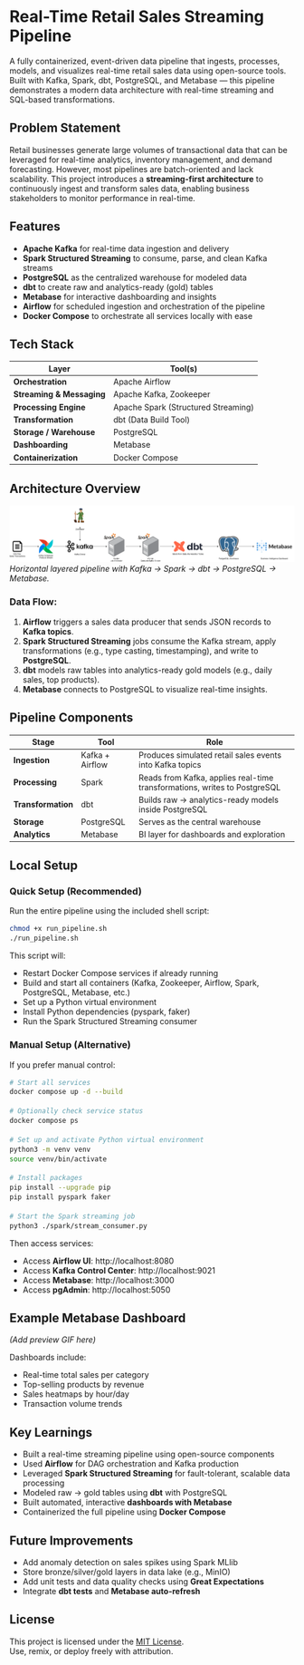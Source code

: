# Real-Time Retail Sales Streaming Pipeline

A fully containerized, event-driven data pipeline that ingests, processes, models, and visualizes real-time retail sales data using open-source tools. Built with Kafka, Spark, dbt, PostgreSQL, and Metabase — this pipeline demonstrates a modern data architecture with real-time streaming and SQL-based transformations.


## Problem Statement

Retail businesses generate large volumes of transactional data that can be leveraged for real-time analytics, inventory management, and demand forecasting. However, most pipelines are batch-oriented and lack scalability. This project introduces a **streaming-first architecture** to continuously ingest and transform sales data, enabling business stakeholders to monitor performance in real-time.


## Features

- **Apache Kafka** for real-time data ingestion and delivery
- **Spark Structured Streaming** to consume, parse, and clean Kafka streams
- **PostgreSQL** as the centralized warehouse for modeled data
- **dbt** to create raw and analytics-ready (gold) tables
- **Metabase** for interactive dashboarding and insights
- **Airflow** for scheduled ingestion and orchestration of the pipeline
- **Docker Compose** to orchestrate all services locally with ease


## Tech Stack

| Layer | Tool(s) |
|-------|--------|
| **Orchestration** | Apache Airflow |
| **Streaming & Messaging** | Apache Kafka, Zookeeper |
| **Processing Engine** | Apache Spark (Structured Streaming) |
| **Transformation** | dbt (Data Build Tool) |
| **Storage / Warehouse** | PostgreSQL |
| **Dashboarding** | Metabase |
| **Containerization** | Docker Compose |


## Architecture Overview

![Architecture Diagram](./assets/sales_pipeline.png)  
_Horizontal layered pipeline with Kafka → Spark → dbt → PostgreSQL → Metabase._

### Data Flow:

1. **Airflow** triggers a sales data producer that sends JSON records to **Kafka topics**.
2. **Spark Structured Streaming** jobs consume the Kafka stream, apply transformations (e.g., type casting, timestamping), and write to **PostgreSQL**.
3. **dbt** models raw tables into analytics-ready gold models (e.g., daily sales, top products).
4. **Metabase** connects to PostgreSQL to visualize real-time insights.


## Pipeline Components

| Stage | Tool | Role |
|-------|------|------|
| **Ingestion** | Kafka + Airflow | Produces simulated retail sales events into Kafka topics |
| **Processing** | Spark | Reads from Kafka, applies real-time transformations, writes to PostgreSQL |
| **Transformation** | dbt | Builds raw → analytics-ready models inside PostgreSQL |
| **Storage** | PostgreSQL | Serves as the central warehouse |
| **Analytics** | Metabase | BI layer for dashboards and exploration |


## Local Setup

### Quick Setup (Recommended)

Run the entire pipeline using the included shell script:

```bash
chmod +x run_pipeline.sh
./run_pipeline.sh
```

This script will:

- Restart Docker Compose services if already running
- Build and start all containers (Kafka, Zookeeper, Airflow, Spark, PostgreSQL, Metabase, etc.)
- Set up a Python virtual environment
- Install Python dependencies (pyspark, faker)
- Run the Spark Structured Streaming consumer


### Manual Setup (Alternative)

If you prefer manual control:

```bash
# Start all services
docker compose up -d --build

# Optionally check service status
docker compose ps

# Set up and activate Python virtual environment
python3 -m venv venv
source venv/bin/activate

# Install packages
pip install --upgrade pip
pip install pyspark faker

# Start the Spark streaming job
python3 ./spark/stream_consumer.py

```

Then access services:

- Access **Airflow UI**: http://localhost:8080  
- Access **Kafka Control Center**: http://localhost:9021  
- Access **Metabase**: http://localhost:3000  
- Access **pgAdmin**: http://localhost:5050


## Example Metabase Dashboard

_(Add preview GIF here)_

Dashboards include:
- Real-time total sales per category
- Top-selling products by revenue
- Sales heatmaps by hour/day
- Transaction volume trends

## Key Learnings

- Built a real-time streaming pipeline using open-source components
- Used **Airflow** for DAG orchestration and Kafka production
- Leveraged **Spark Structured Streaming** for fault-tolerant, scalable data processing
- Modeled raw → gold tables using **dbt** with PostgreSQL
- Built automated, interactive **dashboards with Metabase**
- Containerized the full pipeline using **Docker Compose**

## Future Improvements

- Add anomaly detection on sales spikes using Spark MLlib
- Store bronze/silver/gold layers in data lake (e.g., MinIO)
- Add unit tests and data quality checks using **Great Expectations**
- Integrate **dbt tests** and **Metabase auto-refresh**


## License

This project is licensed under the [MIT License](LICENSE).  
Use, remix, or deploy freely with attribution.
